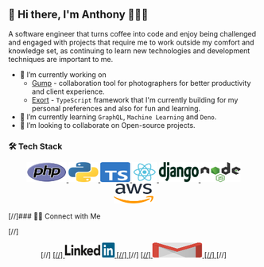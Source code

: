 ## 👋 Hi there, I'm Anthony 👨🏻‍💻

A software engineer that turns coffee into code and enjoy being challenged and engaged with projects that require me to work outside my comfort and knowledge set, as continuing to learn new technologies and development techniques are important to me.

- 🔭 I’m currently working on
  - [Gump](https://gump.gg) - collaboration tool for photographers for better productivity and client experience.
  - [Exort](https://github.com/tontonskie/exort) - `TypeScript` framework that I'm currently building for my personal preferences and also for fun and learning.
- 🌱 I’m currently learning `GraphQL`, `Machine Learning` and `Deno`.
- 👯 I’m looking to collaborate on Open-source projects.

### 🛠 Tech Stack

<p align="center">
  <a href="https://www.php.net/">
    <img title="PHP" src="https://raw.githubusercontent.com/tontonskie/tontonskie/master/assets/php.svg" width="80" height="40"/>
  </a>
  <a href="https://www.python.org/">
    <img title="Python" src="https://raw.githubusercontent.com/tontonskie/tontonskie/master/assets/python.svg" width="60" height="40"/>
  </a>
  <a href="https://www.typescriptlang.org/">
    <img title="TypeScript" src="https://raw.githubusercontent.com/tontonskie/tontonskie/master/assets/typescript.svg" width="60" height="40"/>
  </a>
  <a href="https://reactjs.org">
    <img title="React" src="https://raw.githubusercontent.com/tontonskie/tontonskie/master/assets/react.svg" width="50" height="40"/>
  </a>
  <a href="https://www.djangoproject.com/">
    <img title="Django" src="https://raw.githubusercontent.com/tontonskie/tontonskie/master/assets/django.svg" width="80" height="40"/>
  </a>
  <a href="https://nodejs.org/">
    <img title="NodeJS" src="https://raw.githubusercontent.com/tontonskie/tontonskie/master/assets/nodejs.svg" width="80" height="40"/>
  </a>
  <a href="https://aws.amazon.com/">
    <img title="AWS" src="https://raw.githubusercontent.com/tontonskie/tontonskie/master/assets/aws.svg" width="80" height="40"/>
  </a>
</p>

[//]### 🤝🏻 Connect with Me

[//]<p align="center">
[//]  <a href="https://www.linkedin.com/in/anthonydeleon/">
[//]    <img alt="Linkedin profile" title="Linkedin" src="https://raw.githubusercontent.com/tontonskie/tontonskie/master/assets/linkedin.svg" width="100" height="30"/>
[//]  </a>
[//]  <a href="mailto:tontondeleon03@gmail.com">
[//]    <img alt="Gmail" src="https://raw.githubusercontent.com/tontonskie/tontonskie/master/assets/google-gmail.svg" title="Email" width="100" height="30"/>
[//]  </a>
[//]</p>
